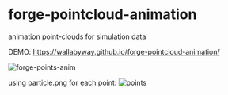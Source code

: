 # forge-pointcloud-animation
animation point-clouds for simulation data


DEMO:  https://wallabyway.github.io/forge-pointcloud-animation/

![forge-points-anim](https://user-images.githubusercontent.com/440241/88244256-1e858580-cc48-11ea-9729-3feac3df0912.gif)

using particle.png for each point:
![points](https://user-images.githubusercontent.com/440241/88243455-4c1cff80-cc45-11ea-91e1-de1d74faae44.jpg)

